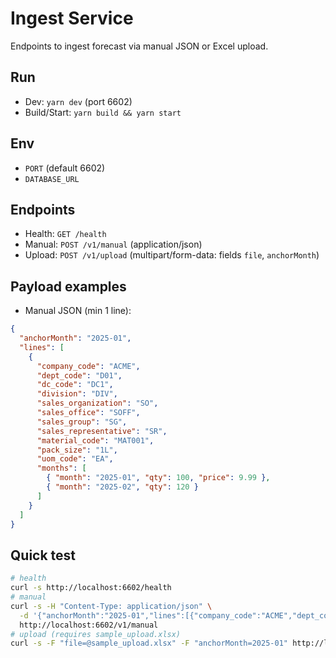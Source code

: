 # Ingest Service

Endpoints to ingest forecast via manual JSON or Excel upload.

## Run
- Dev: `yarn dev` (port 6602)
- Build/Start: `yarn build && yarn start`

## Env
- `PORT` (default 6602)
- `DATABASE_URL`

## Endpoints
- Health: `GET /health`
- Manual: `POST /v1/manual` (application/json)
- Upload: `POST /v1/upload` (multipart/form-data: fields `file`, `anchorMonth`)

## Payload examples
- Manual JSON (min 1 line):
```json
{
  "anchorMonth": "2025-01",
  "lines": [
    {
      "company_code": "ACME",
      "dept_code": "D01",
      "dc_code": "DC1",
      "division": "DIV",
      "sales_organization": "SO",
      "sales_office": "SOFF",
      "sales_group": "SG",
      "sales_representative": "SR",
      "material_code": "MAT001",
      "pack_size": "1L",
      "uom_code": "EA",
      "months": [
        { "month": "2025-01", "qty": 100, "price": 9.99 },
        { "month": "2025-02", "qty": 120 }
      ]
    }
  ]
}
```

## Quick test
```bash
# health
curl -s http://localhost:6602/health
# manual
curl -s -H "Content-Type: application/json" \
  -d '{"anchorMonth":"2025-01","lines":[{"company_code":"ACME","dept_code":"D01","dc_code":"DC1","material_code":"MAT001","pack_size":"1L","uom_code":"EA","months":[{"month":"2025-01","qty":100}]}]}' \
  http://localhost:6602/v1/manual
# upload (requires sample_upload.xlsx)
curl -s -F "file=@sample_upload.xlsx" -F "anchorMonth=2025-01" http://localhost:6602/v1/upload
```

